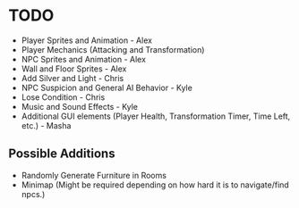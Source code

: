 # TODO #
  * Player Sprites and Animation - Alex
  * Player Mechanics (Attacking and Transformation)
  * NPC Sprites and Animation - Alex
  * Wall and Floor Sprites - Alex
  * Add Silver and Light - Chris
  * NPC Suspicion and General AI Behavior - Kyle
  * Lose Condition - Chris
  * Music and Sound Effects - Kyle
  * Additional GUI elements (Player Health, Transformation Timer, Time Left, etc.) - Masha


## Possible Additions ##
  * Randomly Generate Furniture in Rooms
  * Minimap (Might be required depending on how hard it is to navigate/find npcs.)
